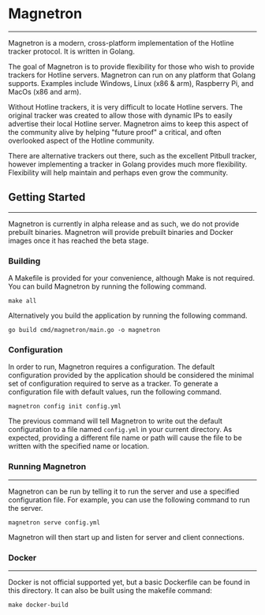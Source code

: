 # Magnetron
_____
Magnetron is a modern, cross-platform implementation of the Hotline tracker
protocol. It is written in Golang.

The goal of Magnetron is to provide flexibility for those who wish to provide
trackers for Hotline servers. Magnetron can run on any platform that Golang supports.
Examples include Windows, Linux (x86 & arm), Raspberry Pi, and MacOs (x86 and arm). 

Without Hotline trackers, it is very difficult to locate Hotline servers. The original
tracker was created to allow those with dynamic IPs to easily advertise their local Hotline
server. Magnetron aims to keep this aspect of the community alive by helping "future proof"
a critical, and often overlooked aspect of the Hotline community.

There are alternative trackers out there, such as the excellent Pitbull tracker, however
implementing a tracker in Golang provides much more flexibility. Flexibility will help maintain
and perhaps even grow the community.

## Getting Started
____

Magnetron is currently in alpha release and as such, we do not provide prebuilt binaries. Magnetron
will provide prebuilt binaries and Docker images once it has reached the beta stage.

### Building
A Makefile is provided for your convenience, although Make is not required.
You can build Magnetron by running the following command.
```shell
make all
```

Alternatively you build the application by running the following command.
```shell
go build cmd/magnetron/main.go -o magnetron 
```

### Configuration
In order to run, Magnetron requires a configuration. The default configuration
provided by the application should be considered the minimal set of configuration
required to serve as a tracker. To generate a configuration file with default values,
run the following command.

```shell
magnetron config init config.yml
```

The previous command will tell Magnetron to write out the default configuration to a
file named `config.yml` in your current directory. As expected, providing a different
file name or path will cause the file to be written with the specified name or location.

### Running Magnetron
___

Magnetron can be run by telling it to run the server and use a specified configuration
file. For example, you can use the following command to run the server.

```shell
magnetron serve config.yml
```

Magnetron will then start up and listen for server and client connections. 

### Docker
___
Docker is not official supported yet, but a basic Dockerfile can be found in this directory. It can also be built
using the makefile command: 

```shell
make docker-build
```
